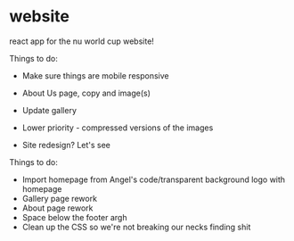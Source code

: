# website
react app for the nu world cup website!

Things to do:
- Make sure things are mobile responsive
- About Us page, copy and image(s)
- Update gallery
- Lower priority - compressed versions of the images

- Site redesign? Let's see

Things to do: 
- Import homepage from Angel's code/transparent background logo with homepage
- Gallery page rework
- About page rework
- Space below the footer argh
- Clean up the CSS so we're not breaking our necks finding shit
